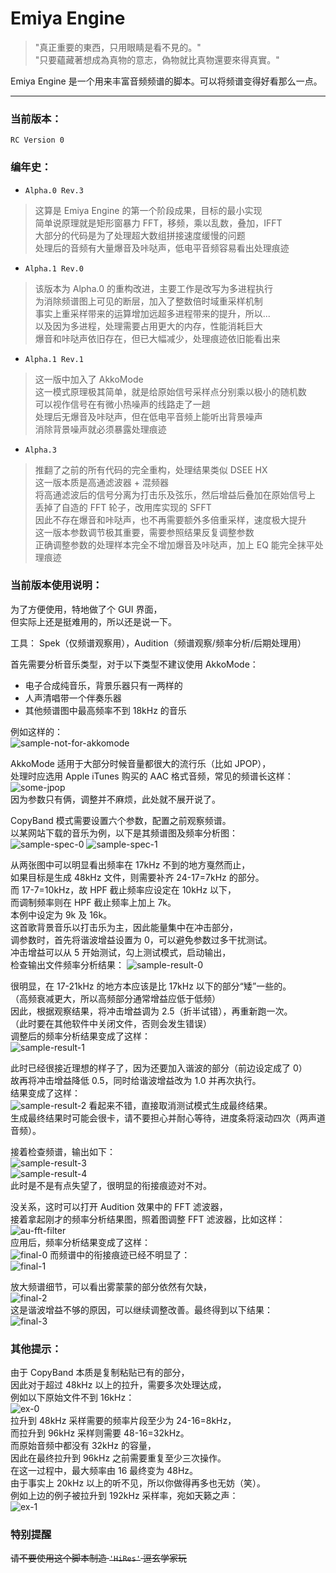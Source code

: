 # Emiya Engine 

> "真正重要的東西，只用眼睛是看不見的。"  
> "只要蘊藏著想成為真物的意志，偽物就比真物還要來得真實。"  

Emiya Engine 是一个用来丰富音频频谱的脚本。可以将频谱变得好看那么一点。  

---

### 当前版本：

`RC Version 0`

### 编年史：

 - `Alpha.0 Rev.3`
 > 这算是 Emiya Engine 的第一个阶段成果，目标的最小实现  
 > 简单说原理就是矩形窗暴力 FFT，移频，乘以乱数，叠加，IFFT  
 > 大部分的代码是为了处理超大数组拼接速度缓慢的问题  
 > 处理后的音频有大量爆音及咔哒声，低电平音频容易看出处理痕迹  
 - `Alpha.1 Rev.0`
 > 该版本为 Alpha.0 的重构改进，主要工作是改写为多进程执行  
 > 为消除频谱图上可见的断层，加入了整数倍时域重采样机制  
 > 事实上重采样带来的运算增加远超多进程带来的提升，所以...  
 > 以及因为多进程，处理需要占用更大的内存，性能消耗巨大  
 > 爆音和咔哒声依旧存在，但已大幅减少，处理痕迹依旧能看出来  
 - `Alpha.1 Rev.1`
 > 这一版中加入了 AkkoMode  
 > 这一模式原理极其简单，就是给原始信号采样点分别乘以极小的随机数  
 > 可以视作信号在有微小热噪声的线路走了一趟  
 > 处理后无爆音及咔哒声，但在低电平音频上能听出背景噪声  
 > 消除背景噪声就必须暴露处理痕迹  
 - `Alpha.3`
 > 推翻了之前的所有代码的完全重构，处理结果类似 DSEE HX   
 > 这一版本质是高通滤波器 + 混频器  
 > 将高通滤波后的信号分离为打击乐及弦乐，然后增益后叠加在原始信号上  
 > 丢掉了自造的 FFT 轮子，改用库实现的 SFFT  
 > 因此不存在爆音和咔哒声，也不再需要额外多倍重采样，速度极大提升  
 > 这一版本参数调节极其重要，需要参照结果反复调整参数  
 > 正确调整参数的处理样本完全不增加爆音及咔哒声，加上 EQ 能完全抹平处理痕迹
 
### 当前版本使用说明：

为了方便使用，特地做了个 GUI 界面，  
但实际上还是挺难用的，所以还是说一下。

工具： Spek（仅频谱观察用），Audition（频谱观察/频率分析/后期处理用）

首先需要分析音乐类型，对于以下类型不建议使用 AkkoMode：
 - 电子合成纯音乐，背景乐器只有一两样的
 - 人声清唱带一个伴奏乐器
 - 其他频谱图中最高频率不到 18kHz 的音乐

例如这样的：  
![sample-not-for-akkomode](https://i.imgur.com/Fd4EoGN.jpg?1)

AkkoMode 适用于大部分时候音量都很大的流行乐（比如 JPOP），  
处理时应选用 Apple iTunes 购买的 AAC 格式音频，常见的频谱长这样：  
![some-jpop](https://i.imgur.com/swdtDz6.jpg)  
因为参数只有俩，调整并不麻烦，此处就不展开说了。

CopyBand 模式需要设置六个参数，配置之前观察频谱。  
以某网站下载的音乐为例，以下是其频谱图及频率分析图：  
![sample-spec-0](https://i.imgur.com/RzEzmtl.jpg) 
![sample-spec-1](https://i.imgur.com/t0ps5iS.png)

从两张图中可以明显看出频率在 17kHz 不到的地方戛然而止，  
如果目标是生成 48kHz 文件，则需要补齐 24-17=7kHz 的部分。  
而 17-7=10kHz，故 HPF 截止频率应设定在 10kHz 以下，  
而调制频率则在 HPF 截止频率上加上 7k。  
本例中设定为 9k 及 16k。  
这首歌背景音乐以打击乐为主，因此能量集中在冲击部分，  
调参数时，首先将谐波增益设置为 0，可以避免参数过多干扰测试。  
冲击增益可以从 5 开始测试，勾上测试模式，启动输出，  
检查输出文件频率分析结果：
![sample-result-0](https://i.imgur.com/gqBmSFy.png)

很明显，在 17-21kHz 的地方本应该是比 17kHz 以下的部分“矮”一些的。  
（高频衰减更大，所以高频部分通常增益应低于低频）  
因此，根据观察结果，将冲击增益调为 2.5（折半试错），再重新跑一次。  
（此时要在其他软件中关闭文件，否则会发生错误）  
调整后的频率分析结果变成了这样：  
![sample-result-1](https://i.imgur.com/aDempeR.png)

此时已经很接近理想的样子了，因为还要加入谐波的部分（前边设定成了 0）  
故再将冲击增益降低 0.5，同时给谐波增益改为 1.0 并再次执行。  
结果变成了这样：  
![sample-result-2](https://i.imgur.com/cAqZdbQ.png)
看起来不错，直接取消测试模式生成最终结果。  
生成最终结果时可能会很卡，请不要担心并耐心等待，进度条将滚动四次（两声道音频）。

接着检查频谱，输出如下：  
![sample-result-3](https://i.imgur.com/E5I1fMf.jpg)  
![sample-result-4](https://i.imgur.com/pFZDbHB.png)  
此时是不是有点失望了，很明显的衔接痕迹对不对。

没关系，这时可以打开 Audition 效果中的 FFT 滤波器，  
接着拿起刚才的频率分析结果图，照着图调整 FFT 滤波器，比如这样：  
![au-fft-filter](https://i.imgur.com/dbHxIKH.png)  
应用后，频率分析结果变成了这样：  
![final-0](https://i.imgur.com/9eYJs8V.png)
而频谱中的衔接痕迹已经不明显了：  
![final-1](https://i.imgur.com/X1cDgcX.jpg)

放大频谱细节，可以看出雾蒙蒙的部分依然有欠缺，  
![final-2](https://i.imgur.com/9AbW9j2.jpg)  
这是谐波增益不够的原因，可以继续调整改善。最终得到以下结果：  
![final-3](https://i.imgur.com/2UO9OnW.jpg)  

### 其他提示：

由于 CopyBand 本质是复制粘贴已有的部分，  
因此对于超过 48kHz 以上的拉升，需要多次处理达成，  
例如以下原始文件不到 16kHz：  
![ex-0](https://i.imgur.com/eAui0i7.jpg)  
拉升到 48kHz 采样需要的频率片段至少为 24-16=8kHz，  
而拉升到 96kHz 采样则需要 48-16=32kHz。  
而原始音频中都没有 32kHz 的容量，  
因此在最终拉升到 96kHz 之前需要重复至少三次操作。  
在这一过程中，最大频率由 16 最终变为 48Hz。  
由于事实上 20kHz 以上的听不见，所以你做得再多也无妨（笑）。  
例如上边的例子被拉升到 192kHz 采样率，宛如天籁之声：  
![ex-1](https://i.imgur.com/QWKpaHA.jpg)

### 特别提醒  
~~请不要使用这个脚本制造 `'HiRes'` 逗玄学家玩~~

